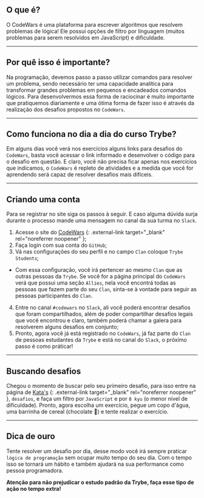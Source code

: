 ## O que é?

O CodeWars é uma plataforma para escrever algoritmos que resolvem problemas de lógica! Ele possui opções de filtro por linguagem (muitos problemas para serem resolvidos em JavaScript) e dificuldade.

---

## Por quê isso é importante?

Na programação, devemos passo a passo utilizar comandos para resolver um problema, sendo necessário ter uma capacidade analítica para transformar grandes problemas em pequenos e encadeados comandos lógicos. Para desenvolvermos essa forma de raciocinar é muito importante que pratiquemos diariamente e uma ótima forma de fazer isso é através da realização dos desafios propostos no `CodeWars`.

---

## Como funciona no dia a dia do curso Trybe?

Em alguns dias você verá nos exercícios alguns links para desafios do `CodeWars`, basta você acessar o link informado e desenvolver o código para o desafio em questão. E claro, você não precisa ficar apenas nos exercícios que indicamos, o `CodeWars` é repleto de atividades e a medida que você for aprendendo será capaz de resolver desafios mais difíceis.

---

## Criando uma conta

Para se registrar no site siga os passos à seguir. E caso alguma dúvida surja durante o processo mande uma mensagem no canal da sua turma no `Slack`.

1. Acesse o site do [CodeWars](https://www.codewars.com/users/sign_in) {: .external-link target="_blank" rel="noreferrer noopener" };
2. Faça login com sua conta do `GitHub`;
3. Vá nas configurações do seu perfil e no campo `Clan` coloque `Trybe Students`;
  * Com essa configuração, você irá pertencer ao mesmo `Clan` que as outras pessoas da `Trybe`. Se você for a página principal do `CodeWars` verá que possui uma seção `Allies`, nela você encontrá todas as pessoas que fazem parte do seu `Clan`, sinta-se à vontade para seguir as pessoas participantes do `Clan`.
4. Entre no canal `#codewars` no `Slack`, ali você poderá encontrar desafios que foram compartilhados, além de poder compartilhar desafios legais que você encontrou e claro, também poderá chamar a galera para resolverem alguns desafios em conjunto;
5. Pronto, agora você já está registrado no `CodeWars`, já faz parte do `Clan` de pessoas estudantes da `Trybe` e está no canal do `Slack`, o próximo passo é como práticar!

---

## Buscando desafios

Chegou o momento de buscar pelo seu primeiro desafio, para isso entre na página de [Kata's](https://www.codewars.com/kata/latest/my-languages) {: .external-link target="_blank" rel="noreferrer noopener" }, `desafios`, e faça um filtro por `JavaScript` e por `8 kyu` (o menor nível de dificuldade). Pronto, agora escolha um exercício, pegue um copo d'água, uma barrinha de cereal (chocolate 🤔) e tente realizar o exercício.

---

## Dica de ouro

Tente resolver um desafio por dia, desse modo você irá sempre praticar `lógica de programação` sem ocupar muito tempo do seu dia. Com o tempo isso se tornará um hábito e também ajudará na sua performance como pessoa programadora.

**Atenção para não prejudicar o estudo padrão da Trybe, faça esse tipo de ação no tempo extra!**
